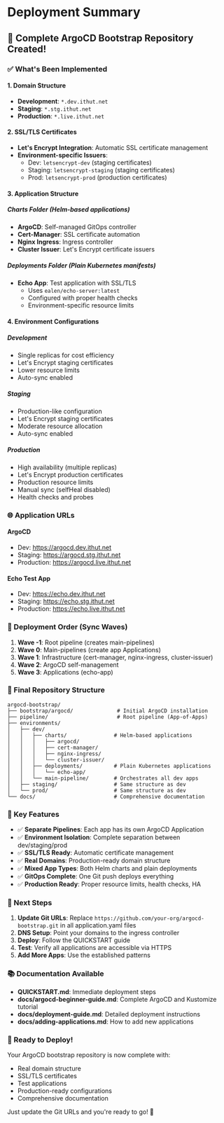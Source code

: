 # Deployment Summary

## 🎉 Complete ArgoCD Bootstrap Repository Created!

### ✅ What's Been Implemented

#### **1. Domain Structure**
- **Development**: `*.dev.ithut.net`
- **Staging**: `*.stg.ithut.net` 
- **Production**: `*.live.ithut.net`

#### **2. SSL/TLS Certificates**
- **Let's Encrypt Integration**: Automatic SSL certificate management
- **Environment-specific Issuers**:
  - Dev: `letsencrypt-dev` (staging certificates)
  - Staging: `letsencrypt-staging` (staging certificates)
  - Prod: `letsencrypt-prod` (production certificates)

#### **3. Application Structure**

##### **Charts Folder** (Helm-based applications)
- **ArgoCD**: Self-managed GitOps controller
- **Cert-Manager**: SSL certificate automation
- **Nginx Ingress**: Ingress controller
- **Cluster Issuer**: Let's Encrypt certificate issuers

##### **Deployments Folder** (Plain Kubernetes manifests)
- **Echo App**: Test application with SSL/TLS
  - Uses `ealen/echo-server:latest`
  - Configured with proper health checks
  - Environment-specific resource limits

#### **4. Environment Configurations**

##### **Development**
- Single replicas for cost efficiency
- Let's Encrypt staging certificates
- Lower resource limits
- Auto-sync enabled

##### **Staging**
- Production-like configuration
- Let's Encrypt staging certificates
- Moderate resource allocation
- Auto-sync enabled

##### **Production**
- High availability (multiple replicas)
- Let's Encrypt production certificates
- Production resource limits
- Manual sync (selfHeal disabled)
- Health checks and probes

### 🌐 Application URLs

#### **ArgoCD**
- Dev: https://argocd.dev.ithut.net
- Staging: https://argocd.stg.ithut.net
- Production: https://argocd.live.ithut.net

#### **Echo Test App**
- Dev: https://echo.dev.ithut.net
- Staging: https://echo.stg.ithut.net
- Production: https://echo.live.ithut.net

### 🚀 Deployment Order (Sync Waves)

1. **Wave -1**: Root pipeline (creates main-pipelines)
2. **Wave 0**: Main-pipelines (create app Applications)
3. **Wave 1**: Infrastructure (cert-manager, nginx-ingress, cluster-issuer)
4. **Wave 2**: ArgoCD self-management
5. **Wave 3**: Applications (echo-app)

### 📁 Final Repository Structure

```
argocd-bootstrap/
├── bootstrap/argocd/              # Initial ArgoCD installation
├── pipeline/                      # Root pipeline (App-of-Apps)
├── environments/
│   ├── dev/
│   │   ├── charts/               # Helm-based applications
│   │   │   ├── argocd/
│   │   │   ├── cert-manager/
│   │   │   ├── nginx-ingress/
│   │   │   └── cluster-issuer/
│   │   ├── deployments/          # Plain Kubernetes applications
│   │   │   └── echo-app/
│   │   └── main-pipeline/        # Orchestrates all dev apps
│   ├── staging/                  # Same structure as dev
│   └── prod/                     # Same structure as dev
└── docs/                         # Comprehensive documentation
```

### 🔧 Key Features

- ✅ **Separate Pipelines**: Each app has its own ArgoCD Application
- ✅ **Environment Isolation**: Complete separation between dev/staging/prod
- ✅ **SSL/TLS Ready**: Automatic certificate management
- ✅ **Real Domains**: Production-ready domain structure
- ✅ **Mixed App Types**: Both Helm charts and plain deployments
- ✅ **GitOps Complete**: One Git push deploys everything
- ✅ **Production Ready**: Proper resource limits, health checks, HA

### 🎯 Next Steps

1. **Update Git URLs**: Replace `https://github.com/your-org/argocd-bootstrap.git` in all application.yaml files
2. **DNS Setup**: Point your domains to the ingress controller
3. **Deploy**: Follow the QUICKSTART guide
4. **Test**: Verify all applications are accessible via HTTPS
5. **Add More Apps**: Use the established patterns

### 📚 Documentation Available

- **QUICKSTART.md**: Immediate deployment steps
- **docs/argocd-beginner-guide.md**: Complete ArgoCD and Kustomize tutorial
- **docs/deployment-guide.md**: Detailed deployment instructions
- **docs/adding-applications.md**: How to add new applications

### 🎉 Ready to Deploy!

Your ArgoCD bootstrap repository is now complete with:
- Real domain structure
- SSL/TLS certificates
- Test applications
- Production-ready configurations
- Comprehensive documentation

Just update the Git URLs and you're ready to go! 🚀
